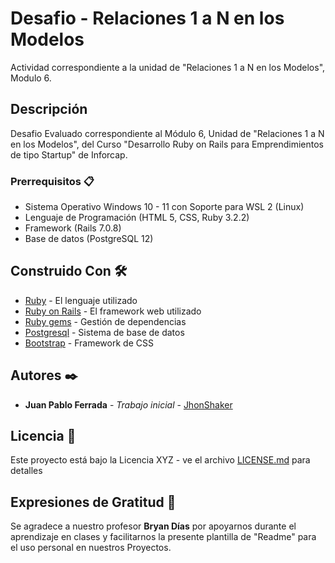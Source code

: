 # Desafio - Relaciones 1 a N en los Modelos

Actividad correspondiente a la unidad de "Relaciones 1 a N en los Modelos", Modulo 6.

## Descripción

Desafio Evaluado correspondiente al Módulo 6, Unidad de "Relaciones 1 a N en los Modelos", del Curso "Desarrollo Ruby on Rails para Emprendimientos de tipo Startup" de Inforcap.

### Prerrequisitos 📋

- Sistema Operativo Windows 10 - 11 con Soporte para WSL 2 (Linux)
- Lenguaje de Programación (HTML 5, CSS, Ruby 3.2.2)
- Framework (Rails 7.0.8)
- Base de datos (PostgreSQL 12)

## Construido Con 🛠️

- [Ruby](https://www.ruby-lang.org/es/) - El lenguaje utilizado
- [Ruby on Rails](https://rubyonrails.org) - El framework web utilizado
- [Ruby gems](https://rubygems.org) - Gestión de dependencias
- [Postgresql](https://www.postgresql.org) - Sistema de base de datos
- [Bootstrap](https://getbootstrap.com) - Framework de CSS

## Autores ✒️

- **Juan Pablo Ferrada** - _Trabajo inicial_ - [JhonShaker](https://github.com/JhonShaker)

## Licencia 📄

Este proyecto está bajo la Licencia XYZ - ve el archivo [LICENSE.md](LICENSE.md) para detalles

## Expresiones de Gratitud 🎁

Se agradece a nuestro profesor **Bryan Días** por apoyarnos durante el aprendizaje en clases y facilitarnos la presente plantilla de "Readme" para el uso personal en nuestros Proyectos.
